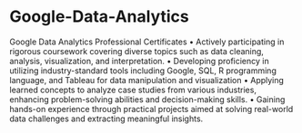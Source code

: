 # Google-Data-Analytics
Google Data Analytics Professional Certificates
 •  Actively participating in rigorous coursework covering diverse topics such as data cleaning, analysis, visualization, and interpretation. 
 •  Developing proficiency in utilizing industry-standard tools including  Google, SQL, R programming language, and Tableau  for     data manipulation 
 and visualization 
 •  Applying learned concepts to analyze case studies from various industries, enhancing problem-solving abilities and decision-making skills. 
 •  Gaining hands-on experience through practical projects aimed at solving real-world data challenges and extracting meaningful insights. 
